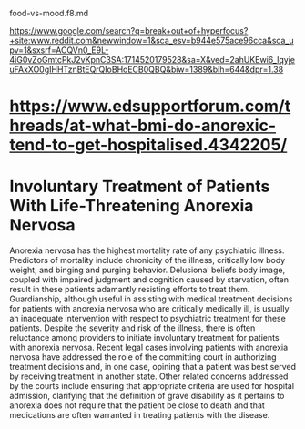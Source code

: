 
food-vs-mood.f8.md



https://www.google.com/search?q=break+out+of+hyperfocus?+site:www.reddit.com&newwindow=1&sca_esv=b944e575ace96cca&sca_upv=1&sxsrf=ACQVn0_E9L-4iG0vZoGmtcPkJ2vKpnC3SA:1714520179528&sa=X&ved=2ahUKEwi6_IqyjeuFAxXO0gIHHTznBtEQrQIoBHoECB0QBQ&biw=1389&bih=644&dpr=1.38



# https://www.edsupportforum.com/threads/at-what-bmi-do-anorexic-tend-to-get-hospitalised.4342205/



# Involuntary Treatment of Patients With Life-Threatening Anorexia Nervosa

Anorexia nervosa has the highest mortality rate of any psychiatric illness. Predictors of mortality include chronicity of the illness, critically low body weight, and binging and purging behavior. Delusional beliefs body image, coupled with impaired judgment and cognition caused by starvation, often result in these patients adamantly resisting efforts to treat them. Guardianship, although useful in assisting with medical treatment decisions for patients with anorexia nervosa who are critically medically ill, is usually an inadequate intervention with respect to psychiatric treatment for these patients. Despite the severity and risk of the illness, there is often reluctance among providers to initiate involuntary treatment for patients with anorexia nervosa. Recent legal cases involving patients with anorexia nervosa have addressed the role of the committing court in authorizing treatment decisions and, in one case, opining that a patient was best served by receiving treatment in another state. Other related concerns addressed by the courts include ensuring that appropriate criteria are used for hospital admission, clarifying that the definition of grave disability as it pertains to anorexia does not require that the patient be close to death and that medications are often warranted in treating patients with the disease.








